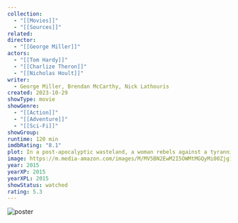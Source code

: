 ```yaml
---
collection:
  - "[[Movies]]"
  - "[[Sources]]"
related: 
director:
  - "[[George Miller]]"
actors:
  - "[[Tom Hardy]]"
  - "[[Charlize Theron]]"
  - "[[Nicholas Hoult]]"
writer:
  - George Miller, Brendan McCarthy, Nick Lathouris
created: 2023-10-29
showType: movie
showGenre:
  - "[[Action]]"
  - "[[Adventure]]"
  - "[[Sci-Fi]]"
showGroup: 
runtime: 120 min
imdbRating: "8.1"
plot: In a post-apocalyptic wasteland, a woman rebels against a tyrannical ruler in search for her homeland with the aid of a group of female prisoners, a psychotic worshiper and a drifter named Max.
image: https://m.media-amazon.com/images/M/MV5BN2EwM2I5OWMtMGQyMi00Zjg1LWJkNTctZTdjYTA4OGUwZjMyXkEyXkFqcGdeQXVyMTMxODk2OTU@._V1_SX300.jpg
year: 2015
yearXP: 2015
yearXPL: 2015
showStatus: watched
rating: 5.3
---
```

![poster](https://m.media-amazon.com/images/M/MV5BN2EwM2I5OWMtMGQyMi00Zjg1LWJkNTctZTdjYTA4OGUwZjMyXkEyXkFqcGdeQXVyMTMxODk2OTU@._V1_SX300.jpg)

